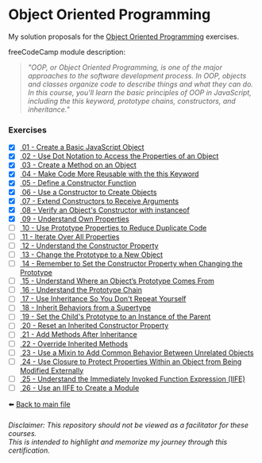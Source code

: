 # Object Oriented Programming

My solution proposals for
the [Object Oriented Programming](https://www.freecodecamp.org/learn/javascript-algorithms-and-data-structures/#object-oriented-programming)
exercises.

freeCodeCamp module description:
> *"OOP, or Object Oriented Programming, is one of the major approaches to the software development process. In OOP, objects and classes organize code to describe things and what they can do. In this course, you'll learn the basic principles of OOP in JavaScript, including the this keyword, prototype chains, constructors, and inheritance."*

### Exercises

- [X] [ 01 - Create a Basic JavaScript Object](01-create-a-basic-js-object.js)
- [X] [ 02 - Use Dot Notation to Access the Properties of an Object](02-use-dot-notation-to-access-the-properties-of-an-object.js)
- [X] [ 03 - Create a Method on an Object](03-create-a-method-on-an-object.js)
- [X] [ 04 - Make Code More Reusable with the this Keyword](04-make-code-more-reusable-with-the-this-keyword.js)
- [X] [ 05 - Define a Constructor Function](05-define-a-constructor-function.js)
- [X] [ 06 - Use a Constructor to Create Objects](06-use-a-constructor-to-create-objects.js)
- [X] [ 07 - Extend Constructors to Receive Arguments](07-extend-constructors-to-receive-arguments.js)
- [X] [ 08 - Verify an Object's Constructor with instanceof](08-verify-an-objects-constructor-with-instanceof.js)
- [X] [ 09 - Understand Own Properties](09-understand-own-properties.js)
- [ ] [ 10 - Use Prototype Properties to Reduce Duplicate Code]()
- [ ] [ 11 - Iterate Over All Properties]()
- [ ] [ 12 - Understand the Constructor Property]()
- [ ] [ 13 - Change the Prototype to a New Object]()
- [ ] [ 14 - Remember to Set the Constructor Property when Changing the Prototype]()
- [ ] [ 15 - Understand Where an Object’s Prototype Comes From]()
- [ ] [ 16 - Understand the Prototype Chain]()
- [ ] [ 17 - Use Inheritance So You Don't Repeat Yourself]()
- [ ] [ 18 - Inherit Behaviors from a Supertype]()
- [ ] [ 19 - Set the Child's Prototype to an Instance of the Parent]()
- [ ] [ 20 - Reset an Inherited Constructor Property]()
- [ ] [ 21 - Add Methods After Inheritance]()
- [ ] [ 22 - Override Inherited Methods]()
- [ ] [ 23 - Use a Mixin to Add Common Behavior Between Unrelated Objects]()
- [ ] [ 24 - Use Closure to Protect Properties Within an Object from Being Modified Externally]()
- [ ] [ 25 - Understand the Immediately Invoked Function Expression (IIFE)]()
- [ ] [ 26 - Use an IIFE to Create a Module]()

⬅️ [Back to main file](../README.md)

###### Disclaimer: This repository should not be viewed as a facilitator for these courses. <br> This is intended to highlight and memorize my journey through this certification.